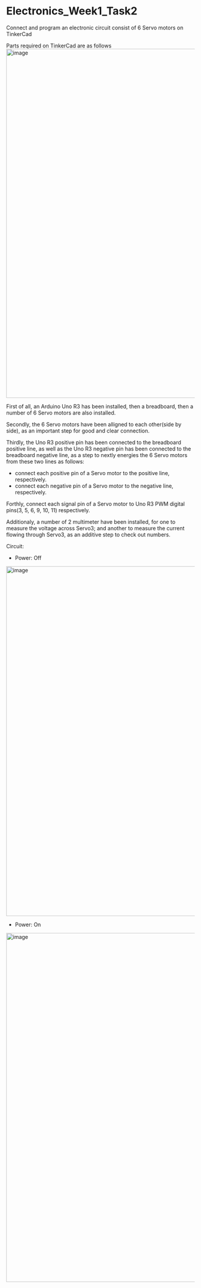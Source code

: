 # Electronics_Week1_Task2
Connect and program an electronic circuit consist of 6 Servo motors on TinkerCad

Parts required on TinkerCad are as follows
<img width="931" alt="image" src="https://github.com/IbrahimMubarki03/Electronics_Week1_Task1/assets/173706383/fd7cb921-5bfb-4a32-a526-251cf088f39f">

First of all, an Arduino Uno R3 has been installed, then a breadboard, then a number of 6 Servo motors are also installed.

Secondly, the 6 Servo motors have been alligned to each other(side by side), as an important step for good and clear connection.

Thirdly, the Uno R3 positive pin has been connected to the breadboard positive line, as well as the Uno R3 negative pin has been connected to the breadboard negative line, as a step to nextly energies the 6 Servo motors from these two lines as follows:
  - connect each positive pin of a Servo motor to the positive line, respectively.
  - connect each negative pin of a Servo motor to the negative line, respectively.

Forthly, connect each signal pin of a Servo motor to Uno R3 PWM digital pins(3, 5, 6, 9, 10, 11) respectively.

Additionaly, a number of 2 multimeter have been installed, for one to measure the voltage across Servo3; and another to measure the current flowing through Servo3, as an additive step to check out numbers.

Circuit:
- Power: Off
<img width="933" alt="image" src="https://github.com/IbrahimMubarki03/Electronics_Week1_Task1/assets/173706383/64adc8b3-d731-4faf-aaf3-46196c360d7c">


- Power: On
<img width="931" alt="image" src="https://github.com/IbrahimMubarki03/Electronics_Week1_Task1/assets/173706383/e65375c7-c737-409d-a70b-93e2f3ef7465">
